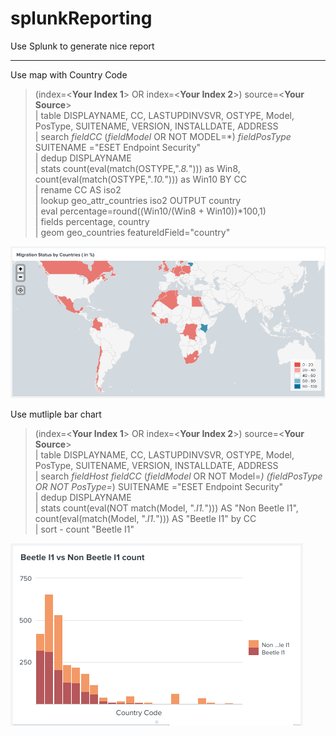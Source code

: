 # splunkReporting
Use Splunk to generate nice report


---
Use map with Country Code

> (index=<**Your Index 1**> OR index=<**Your Index 2**>) source=<**Your Source**> </br>
> | table  DISPLAYNAME, CC, LASTUPDINVSVR, OSTYPE, Model, PosType, SUITENAME, VERSION, INSTALLDATE, ADDRESS  </br>
> | search $fieldCC$ ($fieldModel$ OR NOT MODEL=*) $fieldPosType$  SUITENAME ="ESET Endpoint Security" </br>
> | dedup  DISPLAYNAME </br>
> | stats count(eval(match(OSTYPE,".*8.*"))) as Win8, count(eval(match(OSTYPE,".*10.*"))) as Win10 BY CC </br>
> | rename CC AS iso2 </br>
> | lookup geo_attr_countries iso2 OUTPUT country </br>
> | eval percentage=round((Win10/(Win8 + Win10))*100,1)  </br>
> | fields percentage, country </br>
> | geom geo_countries featureIdField="country" </br>

![An screen cap for map](/worldmap_status.png)


Use mutliple bar chart


> (index=<**Your Index 1**> OR index=<**Your Index 2**>) source=<**Your Source**> </br>
> | table  DISPLAYNAME, CC, LASTUPDINVSVR, OSTYPE, Model, PosType, SUITENAME, VERSION, INSTALLDATE, ADDRESS  </br>
> | search $fieldHost$ $fieldCC$ ($fieldModel$ OR NOT Model=*) ($fieldPosType$ OR NOT PosType=*)  SUITENAME ="ESET Endpoint Security" </br>
> | dedup  DISPLAYNAME   </br>
> | stats count(eval(NOT match(Model, ".*I1.*"))) AS "Non Beetle I1", count(eval(match(Model, ".*I1.*"))) AS "Beetle I1" by CC  </br>
> | sort - count "Beetle I1" </br>

![An screen cap for bar chart](/status_dualBar.png)
